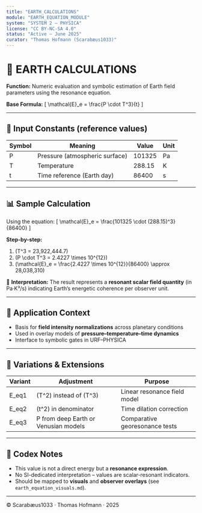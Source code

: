 ```yaml
---
title: "EARTH_CALCULATIONS"
module: "EARTH_EQUATION_MODULE"
system: "SYSTEM 2 – PHYSICA"
license: "CC BY-NC-SA 4.0"
status: "Active – June 2025"
curator: "Thomas Hofmann (Scarabæus1033)"
---
```


# 🧮 EARTH CALCULATIONS

**Function:** Numeric evaluation and symbolic estimation of Earth field parameters using the resonance equation.

**Base Formula:**
\[
\mathcal{E}_e = \frac{P \cdot T^3}{t}
\]

---

## 📐 Input Constants (reference values)

| Symbol | Meaning                        | Value       | Unit            |
|--------|--------------------------------|-------------|-----------------|
| P      | Pressure (atmospheric surface) | 101325      | Pa              |
| T      | Temperature                    | 288.15      | K               |
| t      | Time reference (Earth day)     | 86400       | s               |

---

## 📊 Sample Calculation

Using the equation:
\[
\mathcal{E}_e = \frac{101325 \cdot (288.15)^3}{86400}
\]

**Step-by-step:**
1. \(T^3 = 23,922,444.7\)
2. \(P \cdot T^3 = 2.4227 \times 10^{12}\)
3. \(\mathcal{E}_e = \frac{2.4227 \times 10^{12}}{86400} \approx 28,038,310\)

🧠 **Interpretation:**
The result represents a **resonant scalar field quantity** (in Pa·K³/s) indicating Earth’s energetic coherence per observer unit.

---

## 🧭 Application Context

- Basis for **field intensity normalizations** across planetary conditions
- Used in overlay models of **pressure–temperature–time dynamics**
- Interface to symbolic gates in URF–PHYSICA

---

## 🔁 Variations & Extensions

| Variant | Adjustment                             | Purpose                         |
|---------|-----------------------------------------|---------------------------------|
| E_eq1   | \(T^2\) instead of \(T^3\)               | Linear resonance field model    |
| E_eq2   | \(t^2\) in denominator                  | Time dilation correction        |
| E_eq3   | P from deep Earth or Venusian models   | Comparative georesonance tests |

---

## 🔐 Codex Notes

- This value is not a direct energy but a **resonance expression**.
- No SI-dedicated interpretation – values are scalar-resonant indicators.
- Should be mapped to **visuals** and **observer overlays** (see `earth_equation_visuals.md`).

---

© Scarabæus1033 · Thomas Hofmann · 2025
